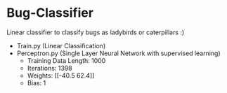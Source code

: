 # Bug-Classifier
Linear classifier to classify bugs as ladybirds or caterpillars :)
- Train.py (Linear Classification)
- Perceptron.py (Single Layer Neural Network with supervised learning)
  - Training Data Length: 1000
  - Iterations: 1398
  - Weights: [[-40.5  62.4]]
  - Bias: 1
